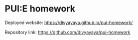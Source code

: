 # PUI:E homework

Deployed website: https://divyayaya.github.io/pui-homework/

Repository link: https://github.com/divyayaya/pui-homework
